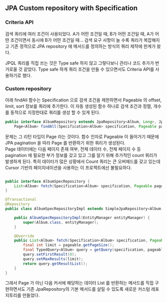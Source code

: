 ## JPA Custom repository with Specification 

### Criteria API
검색 쿼리에 여러 조건이 사용되었다. A가 어떤 조건일 때, B가 어떤 조건일 때, A가 어떤 조건이면서 동시에 B가 어떤 조건일 때... 
검색 요구 사항이 늘 수록 쿼리가 복잡해지고 기존 정적으로 JPA repository 에 메서드를 정의하는 방식의 쿼리 제작에 한계가 왔다.

JPQL 쿼리를 직접 쓰는 것은 Type safe 하지 않고 그렇다보니 관리나 코드 추가가 번거로울 것 같았다.
Type safe 하게 쿼리 조건을 만들 수 있으면서도 Criteria API를 사용하기로 했다.

### Custom repository

아래 findAll 함수는 Specification 으로 검색 조건을 제한하면서 Pageable 의 offset, limit, sort 정보를 쿼리에 추가한다.
이 자동 생성된 함수 하나로 검색 조건과 정렬, 개수를 동적으로 지정한대로 쿼리를 생성 할 수 있게 된다.

``` java
public interface AlbumRepository extends JpaRepository<Album, Long>, JpaSpecificationExecutor<Album> {
    Page<Album> findAll(Specification<Album> specification, Pageable pageable);
```

문제는 그 리턴 타입이 Page 라는 것이다. 함수 인자로 Pageable 이 들어가기 때문에 JPA pagination 을 따라 Page 를 반환하기 위한 쿼리가 생성된다.     
Page 데이터에는 다음 페이지 존재 여부, 전체 데이터 수, 전체 페이지 수 등 pagination 에 필요한 부가 정보를 갖고 있고 그를 알기 위해 추가적인 count 쿼리가 발생하게 된다. 
특히 데이터가 많은 상황에서 Count 쿼리는 큰 오버헤드를 갖고 있는데 Cursor 기반의 페이지네이션을 사용하는 이 프로젝트에선 불필요하다.

```java

public interface AlbumSpecRepository {
    List<Album> fetch(Specification<Album> specification, Pageable pageable);
}

@Transactional
@Repository
public class AlbumSpecRepositoryImpl extends SimpleJpaRepository<Album, Long> implements AlbumSpecRepository {

    public AlbumSpecRepositoryImpl(EntityManager entityManager) {
        super(Album.class, entityManager);
    }

    @Override
    public List<Album> fetch(Specification<Album> specification, Pageable pageable) {
        final int limit = pageable.getPageSize();
        final TypedQuery<Album> query = getQuery(specification, pageable.getSort());
        query.setFirstResult(0);
        query.setMaxResults(limit);
        return query.getResultList();
    }
}
```
그래서 Page 가 아닌 다음 커서에 해당하는 데이터 List 를 반환하는 메서드를 직접 구현하면서도 기존 JpaRepository의 기본 메서드를 살릴 수 있도록 새로운 커스텀 레포지토리를 만들었다.
